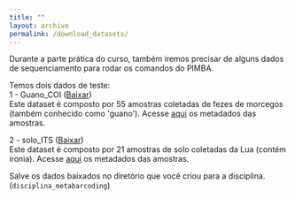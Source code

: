 ```yaml
---
title: ""
layout: archive
permalink: /download_datasets/
---
```


Durante a parte prática do curso, também iremos precisar de alguns dados de sequenciamento para rodar os comandos do PIMBA.

Temos dois dados de teste:\
1 - Guano_COI ([Baixar](https://1drv.ms/u/s!Aq5Vg7CO1tohhbwK9xrSqdQRtwEIHQ?e=BD6GHe))\
Este dataset é composto por 55 amostras coletadas de fezes de morcegos (também conhecido como 'guano').
Acesse [aqui](https://1drv.ms/u/s!Aq5Vg7CO1tohhb0jIKIcgp3D0Ad0MA?e=XGSh6m) os metadados das amostras.

2 - solo_ITS ([Baixar](https://1drv.ms/u/s!Aq5Vg7CO1tohhbwIKFRhj1wjK-KJKw?e=b0LYgL))\
Este dataset é composto por 21 amostras de solo coletadas da Lua (contém ironia).
Acesse [aqui](https://1drv.ms/u/s!Aq5Vg7CO1tohhb0f0pHAzR80VjC3NQ?e=tpSRxW) os metadados das amostras.

Salve os dados baixados no diretório que você criou para a disciplina. (`disciplina_metabarcoding`)
